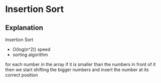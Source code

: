 # Insertion Sort

## Explanation

Insertion Sort

- O(log(n^2)) speed
- sorting algorithm

for each number in the array
if it is smaller than the numbers in front of it
then we start shifting the bigger numbers and insert the number at its correct position
